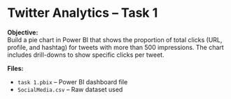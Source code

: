 # Twitter Analytics – Task 1

**Objective:**  
Build a pie chart in Power BI that shows the proportion of total clicks (URL, profile, and hashtag) for tweets with more than 500 impressions. The chart includes drill-downs to show specific clicks per tweet.

**Files:**
- `task 1.pbix` – Power BI dashboard file
- `SocialMedia.csv` – Raw dataset used
